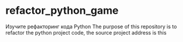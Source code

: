# refactor_python_game
Изучите рефакторинг кода Python
The purpose of this repository is to refactor the python project code, the source project address is this
